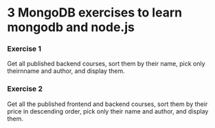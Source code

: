 # 3 MongoDB exercises to learn mongodb and node.js

### Exercise 1

Get all published backend courses, sort them by their name, pick only theirnname and author, and display them.

### Exercise 2

Get all the published frontend and backend courses, sort them by their price in descending order, pick only their name and author, and display them.
